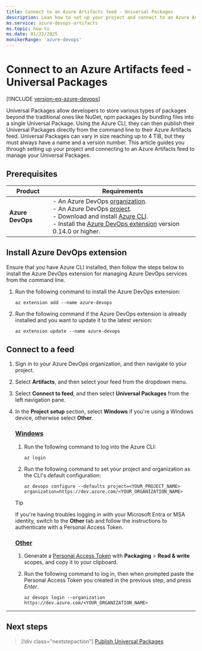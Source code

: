 ```yaml
---
title: Connect to an Azure Artifacts feed - Universal Packages
description: Lean how to set up your project and connect to an Azure Artifacts feed to manage your Universal Packages.
ms.service: azure-devops-artifacts
ms.topic: how-to
ms.date: 01/22/2025
monikerRange: 'azure-devops'
---
```


# Connect to an Azure Artifacts feed - Universal Packages

[!INCLUDE [version-eq-azure-devops](../../includes/version-eq-azure-devops.md)]

Universal Packages allow developers to store various types of packages beyond the traditional ones like NuGet, npm packages by bundling files into a single Universal Package. Using the Azure CLI, they can then publish their Universal Packages directly from the command line to their Azure Artifacts feed. Universal Packages can vary in size reaching up to 4 TiB, but they must always have a name and a version number.
This article guides you through setting up your project and connecting to an Azure Artifacts feed to manage your Universal Packages.

## Prerequisites

| **Product**        | **Requirements**                                                                                                                                                                                                                                                                                                                        |
|--------------------|-----------------------------------------------------------------------------------------------------------------------------------------------------------------------------------------------------------------------------------------------------------------------------------------------------------------------------------------|
| **Azure DevOps**   | - An Azure DevOps [organization](../../organizations/accounts/create-organization.md).<br>- An Azure DevOps [project](../../organizations/projects/create-project.md).<br> - Download and install [Azure CLI](/cli/azure/install-azure-cli).<br> - Install the [Azure DevOps extension](#install-azure-devops-extension) version 0.14.0 or higher. |

## Install Azure DevOps extension

Ensure that you have Azure CLI installed, then follow the steps below to install the Azure DevOps extension for managing Azure DevOps services from the command line.

1. Run the following command to install the Azure DevOps extension:

   ```azurecli
   az extension add --name azure-devops
   ```

1. Run the following command if the Azure DevOps extension is already installed and you want to update it to the latest version:

   ```azurecli
   az extension update --name azure-devops
   ```

## Connect to a feed

1. Sign in to your Azure DevOps organization, and then navigate to your project.

1. Select **Artifacts**, and then select your feed from the dropdown menu.

1. Select **Connect to feed**, and then select **Universal Packages** from the left navigation pane.

1. In the **Project setup** section, select **Windows** if you're using a Windows device, otherwise select **Other**.

    ### [Windows](#tab/windows/)
    
    1. Run the following command to log into the Azure CLI:
    
        ```azurecli
        az login
        ```
    
    1. Run the following command to set your project and organization as the CLI's default configuration:
    
        ```azurecli
        az devops configure --defaults project=<YOUR_PROJECT_NAME> organization=https://dev.azure.com/<YOUR_ORGANIZATION_NAME> 
        ```
    
    > [!TIP]
    > If you're having troubles logging in with your Microsoft Entra or MSA identity, switch to the **Other** tab and follow the instructions to authenticate with a Personal Access Token.
    
    ### [Other](#tab/other/)
    
    1. Generate a [Personal Access Token](../../organizations/accounts/use-personal-access-tokens-to-authenticate.md) with **Packaging** > **Read & write** scopes, and copy it to your clipboard.
    
    1. Run the following command to log in, then when prompted paste the Personal Access Token you created in the previous step, and press *Enter*.
     
        ```azurecli
        az devops login --organization https://dev.azure.com/<YOUR_ORGANIZATION_NAME> 
        ```
    
- - -

## Next steps

> [!div class="nextstepaction"]
> [Publish Universal Packages](../quickstarts/universal-packages.md)